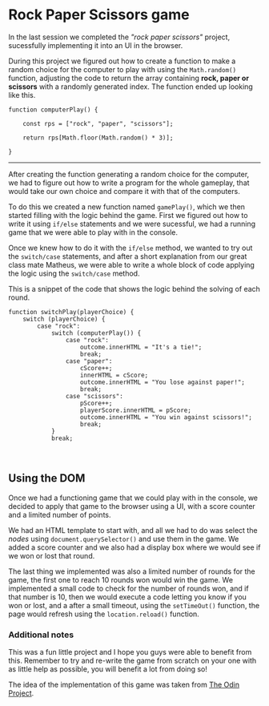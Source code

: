# Rock Paper Scissors game

In the last session we completed the *"rock paper scissors"* project, sucessfully implementing it into an UI in the browser. 

During this project we figured out how to create a function to make a random choice for the computer to play with using the `Math.random()` function, adjusting the code to return the array containing **rock, paper or scissors** with a randomly generated index. The function ended up looking like this.
<br />

 	function computerPlay() {
 
		const rps = ["rock", "paper", "scissors"];
	
		return rps[Math.floor(Math.random() * 3)];

	}


---  

After creating the function generating a random choice for the computer, we had to figure out how to write a program for the whole gameplay, that would take our own choice and compare it with that of the computers.

To do this we created a new function named `gamePlay()`, which we then started filling with the logic behind the game. First we figured out how to write it using `if/else` statements and we were sucessful, we had a running game that we were able to play with in the console.

Once we knew how to do it with the `if/else` method, we wanted to try out the `switch/case` statements, and after a short explanation from our great class mate Matheus, we were able to write a whole block of code applying the logic using the `switch/case` method.  

This is a snippet of the code that shows the logic behind the solving of each round.

	function switchPlay(playerChoice) {
		switch (playerChoice) {
			case "rock":
				switch (computerPlay()) {
					case "rock": 
						outcome.innerHTML = "It's a tie!";
						break;
					case "paper":
						cScore++;
						innerHTML = cScore; 
						outcome.innerHTML = "You lose against paper!";
						break;
					case "scissors":
						pScore++;
						playerScore.innerHTML = pScore;
						outcome.innerHTML = "You win against scissors!";
						break;
				}
				break;

<br> 

## Using the DOM

Once we had a functioning game that we could play with in the console, we decided to apply that game to the browser using a UI, with a score counter and a limited number of points.

We had an HTML template to start with, and all we had to do was select the *nodes* using `document.querySelector()` and use them in the game. We added a score counter and we also had a display box where we would see if we won or lost that round.   

The last thing we implemented was also a limited number of rounds for the game, the first one to reach 10 rounds won would win the game. We implemented a small code to check for the number of rounds won, and if that number is 10, then we would execute a code letting you know if you won or lost, and a after a small timeout, using the `setTimeOut()` function, the page would refresh using the `location.reload()` function.  
  
### Additional notes

This was a fun little project and I hope you guys were able to benefit from this. Remember to try and re-write the game from scratch on your one with as little help as possible, you will benefit a lot from doing so!

The idea of the implementation of this game was taken from [The Odin Project](https://theodinproject.com).